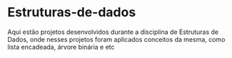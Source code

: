 # Estruturas-de-dados

Aqui estão projetos desenvolvidos durante a disciplina de Estruturas de Dados, onde nesses projetos foram aplicados conceitos da mesma, como lista encadeada, árvore binária e etc
